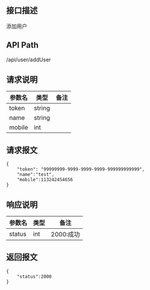 ## 接口描述
添加用户
## API Path
/api/user/addUser
## 请求说明
|参数名   |类型    |备注             |
|---------|--------|-----------------|
|token    |string  |                 |
|name     |string  |                 |
|mobile |int  |                 |
## 请求报文
    {
    	"token": "99999999-9999-9999-9999-999999999999",
    	"name":"test", 
		"mobile":113242454656
    }
## 响应说明
|参数名   |类型    |备注             |
|---------|--------|-----------------|
|status   |int     |2000:成功        |
## 返回报文
	{
		"status":2000	
	}